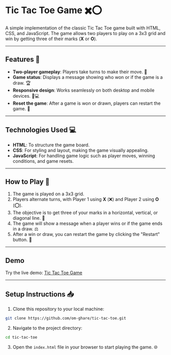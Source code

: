 # Tic Tac Toe Game ✖️⭕

A simple implementation of the classic Tic Tac Toe game built with HTML, CSS, and JavaScript. The game allows two players to play on a 3x3 grid and win by getting three of their marks (**X** or **O**).

---

## Features 🌟

- **Two-player gameplay**: Players take turns to make their move. 🤝
- **Game status**: Displays a message showing who won or if the game is a draw. 🏆
- **Responsive design**: Works seamlessly on both desktop and mobile devices. 📱💻
- **Reset the game**: After a game is won or drawn, players can restart the game. 🔄

---

## Technologies Used 💻

- **HTML**: To structure the game board.
- **CSS**: For styling and layout, making the game visually appealing.
- **JavaScript**: For handling game logic such as player moves, winning conditions, and game resets.

---

## How to Play 🎲

1. The game is played on a 3x3 grid.
2. Players alternate turns, with Player 1 using **X** (❌) and Player 2 using **O** (⭕).
3. The objective is to get three of your marks in a horizontal, vertical, or diagonal line. 🏅
4. The game will show a message when a player wins or if the game ends in a draw. ⚖️
5. After a win or draw, you can restart the game by clicking the "Restart" button. 🔄

---

## Demo
Try the live demo: [Tic Tac Toe Game](https://om-ghare.github.io/tic-tac-toe/)

---

## Setup Instructions 📥

1. Clone this repository to your local machine:
 ``` bash
git clone https://github.com/om-ghare/tic-tac-toe.git
```

2. Navigate to the project directory:
``` bash
cd tic-tac-toe
```

3. Open the ``` index.html ``` file in your browser to start playing the game. 🌐
